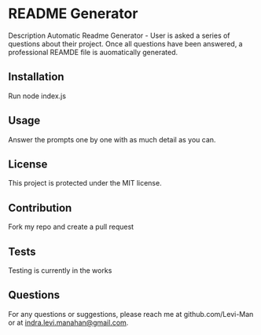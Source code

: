 # README Generator
Description
Automatic Readme Generator - User is asked a series of questions about their project. Once all questions have been answered, a professional REAMDE file is auomatically generated. 

## Installation
Run node index.js

## Usage
Answer the prompts one by one with as much detail as you can.

## License
This project is protected under the MIT license.

## Contribution
Fork my repo and create a pull request

## Tests
Testing is currently in the works

## Questions
For any questions or suggestions, please reach me at github.com/Levi-Man or at indra.levi.manahan@gmail.com.

